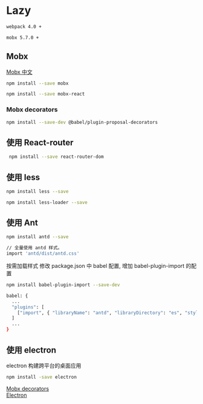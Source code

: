 # Lazy

```bash
webpack 4.0 +

mobx 5.7.0 +
```

## Mobx

[Mobx 中文](https://cn.mobx.js.org)

```bash
npm install --save mobx

npm install --save mobx-react
```

### Mobx decorators

```bash
npm install --save-dev @babel/plugin-proposal-decorators
```

## 使用 React-router

```bash
 npm install --save react-router-dom
```

## 使用 less

```bash
npm install less --save

npm install less-loader --save
```

## 使用 Ant

```bash
npm install antd --save

// 全量使用 antd 样式。
import 'antd/dist/antd.css'
```

按需加载样式
修改 package.json 中 babel 配置, 增加 babel-plugin-import 的配置

```bash
npm install babel-plugin-import --save-dev

babel: {
  ...
  "plugins": [
    ["import", { "libraryName": "antd", "libraryDirectory": "es", "style": "css" }]
  ]
  ...
}
```

## 使用 electron
electron 构建跨平台的桌面应用

```bash
npm install -save electron
```

[Mobx decorators](https://babeljs.io/docs/en/babel-plugin-proposal-decorators) </br>
[Electron](https://electronjs.org/) </br>
